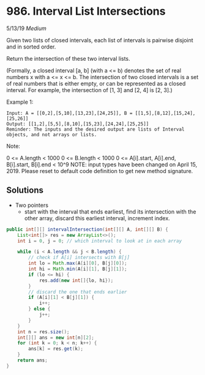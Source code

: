 # 986. Interval List Intersections
5/13/19
*Medium*

Given two lists of closed intervals, each list of intervals is pairwise disjoint and in sorted order.

Return the intersection of these two interval lists.

(Formally, a closed interval [a, b] (with a <= b) denotes the set of real numbers x with a <= x <= b.  The intersection of two closed intervals is a set of real numbers that is either empty, or can be represented as a closed interval.  For example, the intersection of [1, 3] and [2, 4] is [2, 3].)



Example 1:
```
Input: A = [[0,2],[5,10],[13,23],[24,25]], B = [[1,5],[8,12],[15,24],[25,26]]
Output: [[1,2],[5,5],[8,10],[15,23],[24,24],[25,25]]
Reminder: The inputs and the desired output are lists of Interval objects, and not arrays or lists.
```

Note:

0 <= A.length < 1000
0 <= B.length < 1000
0 <= A[i].start, A[i].end, B[i].start, B[i].end < 10^9
NOTE: input types have been changed on April 15, 2019. Please reset to default code definition to get new method signature.

## Solutions
- Two pointers
  - start with the interval that ends earliest, find its intersection with the other array, discard this earliest interval, increment index.

```Java
public int[][] intervalIntersection(int[][] A, int[][] B) {
    List<int[]> res = new ArrayList<>();
    int i = 0, j = 0; // which interval to look at in each array

    while (i < A.length && j < B.length) {
        // check if A[i] intersects with B[j]
        int lo = Math.max(A[i][0], B[j][0]);
        int hi = Math.min(A[i][1], B[j][1]);
        if (lo <= hi) {
            res.add(new int[]{lo, hi});
        }
        // discard the one that ends earlier
        if (A[i][1] < B[j][1]) {
            i++;
        } else {
            j++;
        }
    }
    int n = res.size();
    int[][] ans = new int[n][2];
    for (int k = 0; k < n; k++) {
        ans[k] = res.get(k);
    }
    return ans;
}
```
